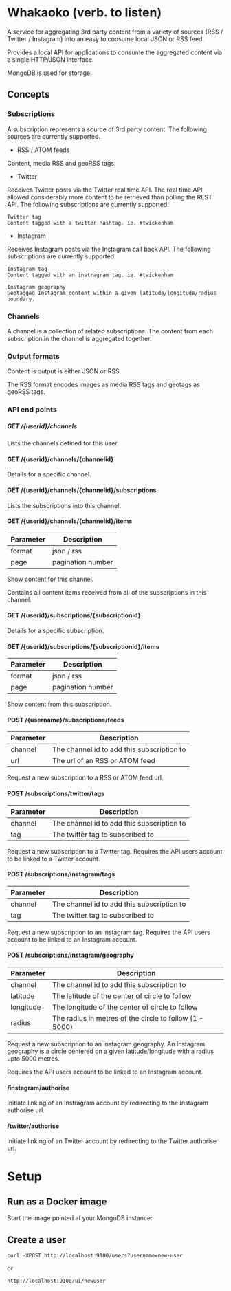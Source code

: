 # Whakaoko (verb. to listen)

A service for aggregating 3rd party content from a variety of sources (RSS / Twitter / Instagram) into an easy to consume local JSON or RSS feed.

Provides a local API for applications to consume the aggregated content via a single HTTP/JSON interface.

MongoDB is used for storage.


## Concepts

### Subscriptions

A subscription represents a source of 3rd party content.
The following sources are currently supported.

- RSS / ATOM feeds

Content, media RSS and geoRSS tags.

- Twitter

Receives Twitter posts via the Twitter real time API.
The real time API allowed considerably more content to be retrieved than polling the REST API.
The following subscriptions are currently supported:

	Twitter tag
	Content tagged with a twitter hashtag. ie. #twickenham

- Instagram

Receives Instagram posts via the Instagram call back API.
The following subscriptions are currently supported:

	Instagram tag
	Content tagged with an instragram tag. ie. #twickenham

	Instagram geography
	Geotagged Instagram content within a given latitude/longitude/radius boundary.


### Channels

A channel is a collection of related subscriptions.
The content from each subscription in the channel is aggregated together.



### Output formats

Content is output is either JSON or RSS.

The RSS format encodes images as media RSS tags and geotags as geoRSS tags.



### API end points

##### GET /{userid}/channels

Lists the channels defined for this user.


#### GET /{userid}/channels/{channelid}

Details for a specific channel.


#### GET /{userid}/channels/{channelid}/subscriptions

Lists the subscriptions into this channel.


#### GET /{userid}/channels/{channelid}/items

|Parameter	|	Description |
|----------|----------------|
| format | json / rss |
| page | pagination number |
	
Show content for this channel.

Contains all content items received from all of the subscriptions in this channel.


#### GET /{userid}/subscriptions/{subscriptionid}

Details for a specific subscription.


#### GET /{userid}/subscriptions/{subscriptionid}/items

|Parameter	|	Description |
|----------|----------------|
|format | json / rss |
|page  | pagination number |

Show content from this subscription.


#### POST /{username}/subscriptions/feeds

| Parameter	|	Description |
|----------|----------------|
|channel | The channel id to add this subscription to|
|url | The url of an RSS or ATOM feed|
	
Request a new subscription to a RSS or ATOM feed url.

#### POST /subscriptions/twitter/tags

|Parameter |	Description |
|----------|---------------- |
|channel | The channel id to add this subscription to|
|tag | The twitter tag to subscribed to|
	
Request a new subscription to a Twitter tag.
Requires the API users account to be linked to a Twitter account.


#### POST /subscriptions/instagram/tags


| Parameter	|	Description |
|----------|----------------|
|channel|The channel id to add this subscription to|
|tag|The twitter tag to subscribed to|
	
Request a new subscription to an Instagram tag.
Requires the API users account to be linked to an Instagram account.

	
#### POST /subscriptions/instagram/geography

| Parameter	|	Description |
|----------|---------------- |
|channel | The channel id to add this subscription to|
|latitude | The latitude of the center of circle to follow|
|longitude | The longitude of the center of circle to follow|
|radius | The radius in metres of the circle to follow (1 - 5000)|

Request a new subscription to an Instagram geography. An Instagram geography is a circle
centered on a given latitude/longitude with a radius upto 5000 metres.

Requires the API users account to be linked to an Instagram account.


#### /instagram/authorise
	
Initiate linking of an Instragram account by redirecting to the Instagram authorise url.


#### /twitter/authorise

Initiate linking of an Twitter account by redirecting to the Twitter authorise url.


# Setup

## Run as a Docker image

Start the image pointed at your MongoDB instance:



## Create a user

```
curl -XPOST http://localhost:9100/users?username=new-user
```
or
```
http://localhost:9100/ui/newuser
```


